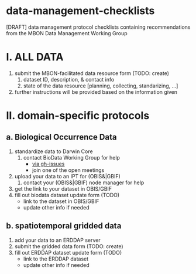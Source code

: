 # data-management-checklists
[DRAFT] data management protocol checklists containing recommendations from the MBON Data Management Working Group

# I. ALL DATA
1. submit the MBON-facilitated data resource form (TODO: create)
    1. dataset ID, description, & contact info
    1. state of the data resource [planning, collecting, standarizing, ...]
1. further instructions will be provided based on the information given

# II. domain-specific protocols

## a. Biological Occurrence Data
1. standardize data to Darwin Core
    1. contact BioData Working Group for help
       * [via gh-issues](https://github.com/ioos/bio_data_guide/issues)
       * join one of the open meetings
1. upload your data to an IPT for (OBIS&|GBIF)
    1. contact your (OBIS&|GBIF) node manager for help
1. get the link to your dataset in OBIS/GBIF
1. fill out biodata dataset update form (TODO)
    * link to the dataset in OBIS/GBIF
    * update other info if needed

## b. spatiotemporal gridded data
1. add your data to an ERDDAP server
1. submit the gridded data form (TODO: create)
1. fill out ERDDAP dataset update form (TODO)
    * link to the ERDDAP dataset
    * update other info if needed
